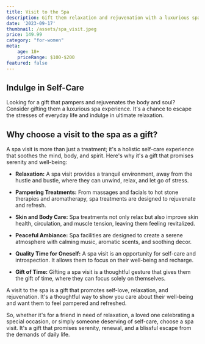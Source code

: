 ```yaml
---
title: Visit to the Spa
description: Gift them relaxation and rejuvenation with a luxurious spa experience.
date: '2023-09-17'
thumbnail: /assets/spa_visit.jpeg
price: 149.99
category: "for-women"
meta:
    age: 18+
    priceRange: $100-$200
featured: false
---
```

## Indulge in Self-Care

Looking for a gift that pampers and rejuvenates the body and soul? Consider gifting them a luxurious spa experience. It's a chance to escape the stresses of everyday life and indulge in ultimate relaxation.

## Why choose a visit to the spa as a gift?

A spa visit is more than just a treatment; it's a holistic self-care experience that soothes the mind, body, and spirit. Here's why it's a gift that promises serenity and well-being:

- **Relaxation:** A spa visit provides a tranquil environment, away from the hustle and bustle, where they can unwind, relax, and let go of stress.

- **Pampering Treatments:** From massages and facials to hot stone therapies and aromatherapy, spa treatments are designed to rejuvenate and refresh.

- **Skin and Body Care:** Spa treatments not only relax but also improve skin health, circulation, and muscle tension, leaving them feeling revitalized.

- **Peaceful Ambiance:** Spa facilities are designed to create a serene atmosphere with calming music, aromatic scents, and soothing decor.

- **Quality Time for Oneself:** A spa visit is an opportunity for self-care and introspection. It allows them to focus on their well-being and recharge.

- **Gift of Time:** Gifting a spa visit is a thoughtful gesture that gives them the gift of time, where they can focus solely on themselves.

A visit to the spa is a gift that promotes self-love, relaxation, and rejuvenation. It's a thoughtful way to show you care about their well-being and want them to feel pampered and refreshed.

So, whether it's for a friend in need of relaxation, a loved one celebrating a special occasion, or simply someone deserving of self-care, choose a spa visit. It's a gift that promises serenity, renewal, and a blissful escape from the demands of daily life.
